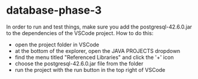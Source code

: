 # database-phase-3
In order to run and test things, make sure you add the postgresql-42.6.0.jar to the dependencies of the VSCode project. How to do this:
- open the project folder in VSCode
- at the bottom of the explorer, open the JAVA PROJECTS dropdown
- find the menu titled "Referenced Libraries" and click the '+' icon
- choose the postgresql-42.6.0.jar file from the folder
- run the project with the run button in the top right of VSCode